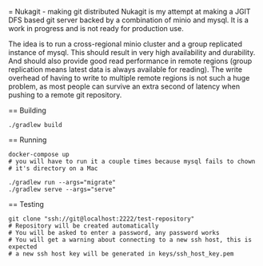 = Nukagit - making git distributed
Nukagit is my attempt at making a JGIT DFS based git server backed by a combination
of minio and mysql. It is a work in progress and is not ready for production use.

The idea is to run a cross-regional minio cluster and a group replicated instance
of mysql. This should result in very high availability and durability. And should also
provide good read performance in remote regions (group replication means latest data is 
always available for reading). The write overhead of having to write to multiple
remote regions is not such a huge problem, as most people can survive an extra second
of latency when pushing to a remote git repository.

== Building
```shell
./gradlew build
```

== Running
```shell
docker-compose up
# you will have to run it a couple times because mysql fails to chown
# it's directory on a Mac

./gradlew run --args="migrate"
./gradlew serve --args="serve"
```

== Testing
```shell
git clone "ssh://git@localhost:2222/test-repository"
# Repository will be created automatically
# You will be asked to enter a password, any password works
# You will get a warning about connecting to a new ssh host, this is expected
# a new ssh host key will be generated in keys/ssh_host_key.pem
```
